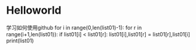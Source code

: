 # Helloworld
学习如何使用github
for i in range(0,len(list01)-1):
  for r in range(i+1,len(list01)):
    if list01[i] < list01[r]:
      list01[i],list01[r] = list01[r],list01[i]
print(list01)
